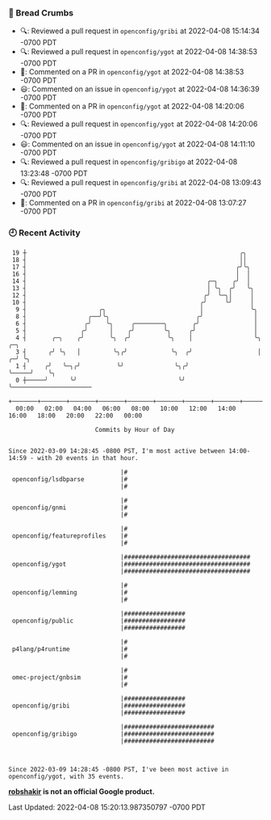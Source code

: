 ### 🍞 Bread Crumbs

 * 🔍: Reviewed a pull request in  `openconfig/gribi` at 2022-04-08 15:14:34 -0700 PDT
 * 🔍: Reviewed a pull request in  `openconfig/ygot` at 2022-04-08 14:38:53 -0700 PDT
 * 💬: Commented on a PR in  `openconfig/ygot` at 2022-04-08 14:38:53 -0700 PDT
 * 😃: Commented on an issue in `openconfig/ygot` at 2022-04-08 14:36:39 -0700 PDT
 * 💬: Commented on a PR in  `openconfig/ygot` at 2022-04-08 14:20:06 -0700 PDT
 * 🔍: Reviewed a pull request in  `openconfig/ygot` at 2022-04-08 14:20:06 -0700 PDT
 * 😃: Commented on an issue in `openconfig/ygot` at 2022-04-08 14:11:10 -0700 PDT
 * 🔍: Reviewed a pull request in  `openconfig/gribigo` at 2022-04-08 13:23:48 -0700 PDT
 * 🔍: Reviewed a pull request in  `openconfig/gribi` at 2022-04-08 13:09:43 -0700 PDT
 * 💬: Commented on a PR in  `openconfig/gribi` at 2022-04-08 13:07:27 -0700 PDT

### 🕘 Recent Activity
```
 19 ┼                                                           ╭╮
 18 ┤                                                           ││
 17 ┤                                                          ╭╯╰╮
 16 ┤                                                          │  │
 14 ┤                                                  ╭─╮    ╭╯  │
 13 ┤                                                  │ ╰╮  ╭╯   ╰╮
 12 ┤                                                 ╭╯  ╰─╮│     │
 10 ┤                                                ╭╯     ╰╯     │
  9 ┤                    ╭╮                          │             ╰╮
  8 ┤                 ╭──╯╰╮                        ╭╯              │
  6 ┤                ╭╯    ╰╮     ╭────────╮       ╭╯               │
  5 ┤               ╭╯      │    ╭╯        ╰╮     ╭╯                │
  4 ┤       ╭─╮    ╭╯       ╰╮  ╭╯          ╰╮    │                 ╰╮       ╭─╮
  3 ┤      ╭╯ ╰╮   │         ╰╮╭╯            ╰╮  ╭╯                  │     ╭─╯ ╰╮
  1 ┤     ╭╯   ╰─╮╭╯          ╰╯              ╰╮╭╯                   ╰─────╯    ╰╮
  0 ┼─────╯      ╰╯                            ╰╯                                ╰──────────────────────
    +───────+───────+───────+───────+───────+───────+───────+───────+───────+───────+───────+───────+────
  00:00   02:00   04:00   06:00   08:00   10:00   12:00   14:00   16:00   18:00   20:00   22:00   00:00   

						Commits by Hour of Day


Since 2022-03-09 14:28:45 -0800 PST, I'm most active between 14:00-14:59 - with 20 events in that hour.

```



```
                               |#
 openconfig/lsdbparse          |#
                               |#

                               |#
 openconfig/gnmi               |#
                               |#

                               |#
 openconfig/featureprofiles    |#
                               |#

                               |###################################
 openconfig/ygot               |###################################
                               |###################################

                               |#
 openconfig/lemming            |#
                               |#

                               |#################
 openconfig/public             |#################
                               |#################

                               |#
 p4lang/p4runtime              |#
                               |#

                               |#
 omec-project/gnbsim           |#
                               |#

                               |#################
 openconfig/gribi              |#################
                               |#################

                               |#########################
 openconfig/gribigo            |#########################
                               |#########################



Since 2022-03-09 14:28:45 -0800 PST, I've been most active in openconfig/ygot, with 35 events.

```
**[robshakir](mailto:robjs@google.com) is not an official Google product.**  


Last Updated: 2022-04-08 15:20:13.987350797 -0700 PDT
